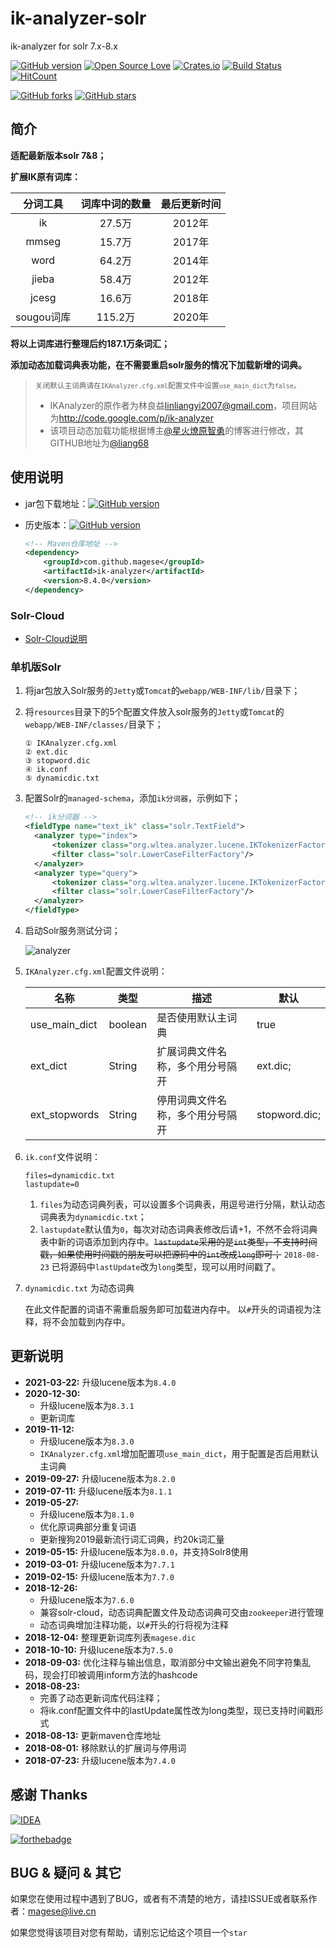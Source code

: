 # ik-analyzer-solr
ik-analyzer for solr 7.x-8.x

<!-- Badges section here. -->
[![GitHub version](https://img.shields.io/maven-central/v/com.github.magese/ik-analyzer.svg?style=flat-square)](https://search.maven.org/search?q=g:com.github.magese%20AND%20a:ik-analyzer&core=gav)
[![Open Source Love](https://badges.frapsoft.com/os/v1/open-source.svg?v=103)](https://github.com/magese/ik-analyzer-solr/releases)
[![Crates.io](https://img.shields.io/crates/l/rustc-serialize.svg)](./LICENSE)
[![Build Status](https://travis-ci.org/magese/ik-analyzer-solr.svg?branch=master)](https://travis-ci.org/magese/ik-analyzer-solr)
[![HitCount](http://hits.dwyl.io/magese/ik-analyzer-solr.svg)](http://hits.dwyl.io/magese/ik-analyzer-solr)

[![GitHub forks](https://img.shields.io/github/forks/magese/ik-analyzer-solr.svg?style=social&label=Fork)](https://github.com/magese/ik-analyzer-solr/network/members)
[![GitHub stars](https://img.shields.io/github/stars/magese/ik-analyzer-solr.svg?style=social&label=Star)](https://github.com/magese/ik-analyzer-solr/stargazers)
<!-- /Badges section end. -->

## 简介
**适配最新版本solr 7&8；**

**扩展IK原有词库：**

| 分词工具 | 词库中词的数量 | 最后更新时间 |
| :------: | :------: | :------: |
| ik | 27.5万 | 2012年 |
| mmseg | 15.7万 | 2017年 |
| word | 64.2万 | 2014年 |
| jieba | 58.4万 | 2012年 |
| jcesg | 16.6万 | 2018年 |
| sougou词库 | 115.2万 | 2020年 |

**将以上词库进行整理后约187.1万条词汇；**

**添加动态加载词典表功能，在不需要重启solr服务的情况下加载新增的词典。**

> <small>关闭默认主词典请在`IKAnalyzer.cfg.xml`配置文件中设置`use_main_dict`为`false`。</small>
> * IKAnalyzer的原作者为林良益<linliangyi2007@gmail.com>，项目网站为<http://code.google.com/p/ik-analyzer>
> * 该项目动态加载功能根据博主[@星火燎原智勇](http://www.cnblogs.com/liang1101/articles/6395016.html)的博客进行修改，其GITHUB地址为[@liang68](https://github.com/liang68)


## 使用说明
* jar包下载地址：[![GitHub version](https://img.shields.io/badge/version-8.4.0-519dd9.svg)](https://search.maven.org/remotecontent?filepath=com/github/magese/ik-analyzer/8.4.0/ik-analyzer-8.4.0.jar)
* 历史版本：[![GitHub version](https://img.shields.io/maven-central/v/com.github.magese/ik-analyzer.svg?style=flat-square)](https://search.maven.org/search?q=g:com.github.magese%20AND%20a:ik-analyzer&core=gav)

    ```xml
    <!-- Maven仓库地址 -->
    <dependency>
        <groupId>com.github.magese</groupId>
        <artifactId>ik-analyzer</artifactId>
        <version>8.4.0</version>
    </dependency>
    ```

### Solr-Cloud
* [Solr-Cloud说明](./README-CLOUD.md)

### 单机版Solr
1. 将jar包放入Solr服务的`Jetty`或`Tomcat`的`webapp/WEB-INF/lib/`目录下；

2. 将`resources`目录下的5个配置文件放入solr服务的`Jetty`或`Tomcat`的`webapp/WEB-INF/classes/`目录下；
    ```console
    ① IKAnalyzer.cfg.xml
    ② ext.dic
    ③ stopword.dic
    ④ ik.conf
    ⑤ dynamicdic.txt
    ```

3. 配置Solr的`managed-schema`，添加`ik分词器`，示例如下；
    ```xml
    <!-- ik分词器 -->
    <fieldType name="text_ik" class="solr.TextField">
      <analyzer type="index">
          <tokenizer class="org.wltea.analyzer.lucene.IKTokenizerFactory" useSmart="false" conf="ik.conf"/>
          <filter class="solr.LowerCaseFilterFactory"/>
      </analyzer>
      <analyzer type="query">
          <tokenizer class="org.wltea.analyzer.lucene.IKTokenizerFactory" useSmart="true" conf="ik.conf"/>
          <filter class="solr.LowerCaseFilterFactory"/>
      </analyzer>
    </fieldType>
    ```

4. 启动Solr服务测试分词；

    ![analyzer](./img/analyzer.png)

5. `IKAnalyzer.cfg.xml`配置文件说明：

    | 名称 | 类型 | 描述 | 默认 |
    | ------ | ------ | ------ | ------ |
    | use_main_dict | boolean | 是否使用默认主词典 | true |
    | ext_dict | String | 扩展词典文件名称，多个用分号隔开 | ext.dic; |
    | ext_stopwords | String | 停用词典文件名称，多个用分号隔开 | stopword.dic; |

6. `ik.conf`文件说明：
    ```properties
    files=dynamicdic.txt
    lastupdate=0
    ```

    1. `files`为动态词典列表，可以设置多个词典表，用逗号进行分隔，默认动态词典表为`dynamicdic.txt`；
    2. `lastupdate`默认值为`0`，每次对动态词典表修改后请+1，不然不会将词典表中新的词语添加到内存中。<s>`lastupdate`采用的是`int`类型，不支持时间戳，如果使用时间戳的朋友可以把源码中的`int`改成`long`即可；</s> `2018-08-23` 已将源码中`lastUpdate`改为`long`类型，现可以用时间戳了。

7. `dynamicdic.txt` 为动态词典

    在此文件配置的词语不需重启服务即可加载进内存中。
    以`#`开头的词语视为注释，将不会加载到内存中。


## 更新说明
- **2021-03-22:** 升级lucene版本为`8.4.0`
- **2020-12-30:**
    - 升级lucene版本为`8.3.1`
    - 更新词库
- **2019-11-12:** 
    - 升级lucene版本为`8.3.0`
    - `IKAnalyzer.cfg.xml`增加配置项`use_main_dict`，用于配置是否启用默认主词典
- **2019-09-27:** 升级lucene版本为`8.2.0`
- **2019-07-11:** 升级lucene版本为`8.1.1`
- **2019-05-27:** 
    - 升级lucene版本为`8.1.0`
    - 优化原词典部分重复词语
    - 更新搜狗2019最新流行词汇词典，约20k词汇量
- **2019-05-15:** 升级lucene版本为`8.0.0`，并支持Solr8使用
- **2019-03-01:** 升级lucene版本为`7.7.1`
- **2019-02-15:** 升级lucene版本为`7.7.0`
- **2018-12-26:** 
    - 升级lucene版本为`7.6.0`
    - 兼容solr-cloud，动态词典配置文件及动态词典可交由`zookeeper`进行管理
    - 动态词典增加注释功能，以`#`开头的行将视为注释
- **2018-12-04:** 整理更新词库列表`magese.dic`
- **2018-10-10:** 升级lucene版本为`7.5.0`
- **2018-09-03:** 优化注释与输出信息，取消部分中文输出避免不同字符集乱码，现会打印被调用inform方法的hashcode
- **2018-08-23:**
    - 完善了动态更新词库代码注释；
    - 将ik.conf配置文件中的lastUpdate属性改为long类型，现已支持时间戳形式
- **2018-08-13:** 更新maven仓库地址
- **2018-08-01:** 移除默认的扩展词与停用词
- **2018-07-23:** 升级lucene版本为`7.4.0`


## 感谢 Thanks

[![IDEA](./img/jetbrains.svg)](https://www.jetbrains.com/?from=ik-analyzer-solr)

[![forthebadge](https://forthebadge.com/images/badges/made-with-java.svg)](https://www.java.com)


## BUG & 疑问 & 其它
如果您在使用过程中遇到了BUG，或者有不清楚的地方，请挂ISSUE或者联系作者：<magese@live.cn>

如果您觉得该项目对您有帮助，请别忘记给这个项目一个`star`
